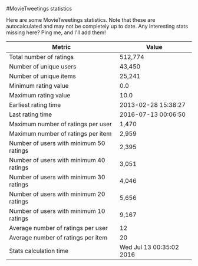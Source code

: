 #MovieTweetings statistics

Here are some MovieTweetings statistics. Note that these are autocalculated and may not be completely up to date. Any interesting stats missing here? Ping me, and I'll add them!

Metric | Value
--- | ---
Total number of ratings                 | 512,774
Number of unique users                  | 43,450
Number of unique items                  | 25,241
Minimum rating value                    | 0.0
Maximum rating value                    | 10.0
Earliest rating time                    | 2013-02-28 15:38:27
Last rating time                        | 2016-07-13 00:06:50
Maximum number of ratings per user      | 1,470
Maximum number of ratings per item      | 2,959
Number of users with minimum 50 ratings | 2,395
Number of users with minimum 40 ratings | 3,051
Number of users with minimum 30 ratings | 4,046
Number of users with minimum 20 ratings | 5,656
Number of users with minimum 10 ratings | 9,167
Average number of ratings per user      | 12
Average number of ratings per item      | 20
Stats calculation time                  | Wed Jul 13 00:35:02 2016

